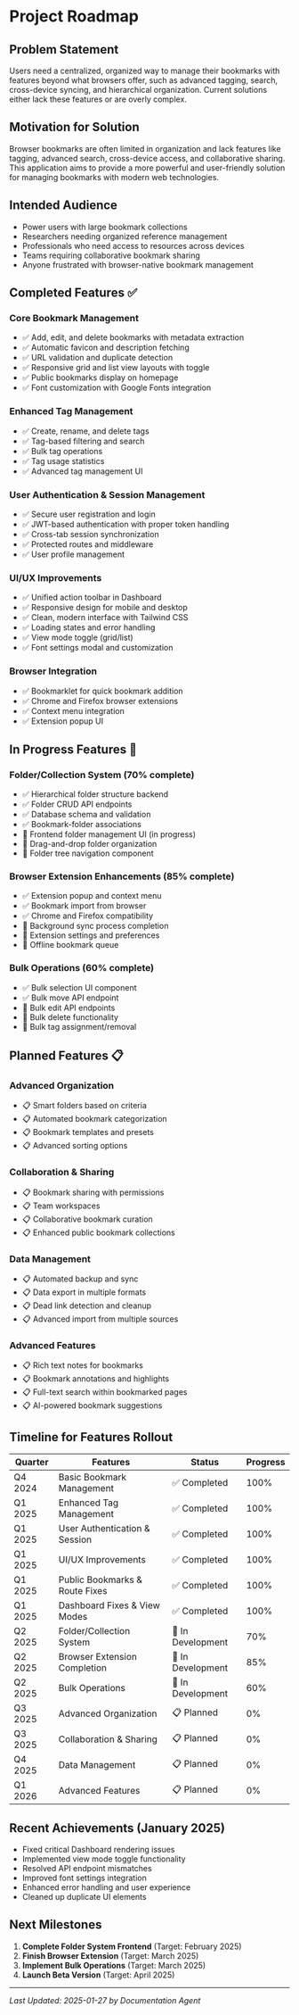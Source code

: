 # Project Roadmap

## Problem Statement
Users need a centralized, organized way to manage their bookmarks with features beyond what browsers offer, such as advanced tagging, search, cross-device syncing, and hierarchical organization. Current solutions either lack these features or are overly complex.

## Motivation for Solution
Browser bookmarks are often limited in organization and lack features like tagging, advanced search, cross-device access, and collaborative sharing. This application aims to provide a more powerful and user-friendly solution for managing bookmarks with modern web technologies.

## Intended Audience
- Power users with large bookmark collections
- Researchers needing organized reference management
- Professionals who need access to resources across devices
- Teams requiring collaborative bookmark sharing
- Anyone frustrated with browser-native bookmark management

## Completed Features ✅

### Core Bookmark Management
- ✅ Add, edit, and delete bookmarks with metadata extraction
- ✅ Automatic favicon and description fetching
- ✅ URL validation and duplicate detection
- ✅ Responsive grid and list view layouts with toggle
- ✅ Public bookmarks display on homepage
- ✅ Font customization with Google Fonts integration

### Enhanced Tag Management
- ✅ Create, rename, and delete tags
- ✅ Tag-based filtering and search
- ✅ Bulk tag operations
- ✅ Tag usage statistics
- ✅ Advanced tag management UI

### User Authentication & Session Management
- ✅ Secure user registration and login
- ✅ JWT-based authentication with proper token handling
- ✅ Cross-tab session synchronization
- ✅ Protected routes and middleware
- ✅ User profile management

### UI/UX Improvements
- ✅ Unified action toolbar in Dashboard
- ✅ Responsive design for mobile and desktop
- ✅ Clean, modern interface with Tailwind CSS
- ✅ Loading states and error handling
- ✅ View mode toggle (grid/list)
- ✅ Font settings modal and customization

### Browser Integration
- ✅ Bookmarklet for quick bookmark addition
- ✅ Chrome and Firefox browser extensions
- ✅ Context menu integration
- ✅ Extension popup UI

## In Progress Features 🔄

### Folder/Collection System (70% complete)
- ✅ Hierarchical folder structure backend
- ✅ Folder CRUD API endpoints
- ✅ Database schema and validation
- ✅ Bookmark-folder associations
- 🔄 Frontend folder management UI (in progress)
- 🔄 Drag-and-drop folder organization
- 🔄 Folder tree navigation component

### Browser Extension Enhancements (85% complete)
- ✅ Extension popup and context menu
- ✅ Bookmark import from browser
- ✅ Chrome and Firefox compatibility
- 🔄 Background sync process completion
- 🔄 Extension settings and preferences
- 🔄 Offline bookmark queue

### Bulk Operations (60% complete)
- ✅ Bulk selection UI component
- ✅ Bulk move API endpoint
- 🔄 Bulk edit API endpoints
- 🔄 Bulk delete functionality
- 🔄 Bulk tag assignment/removal

## Planned Features 📋

### Advanced Organization
- 📋 Smart folders based on criteria
- 📋 Automated bookmark categorization
- 📋 Bookmark templates and presets
- 📋 Advanced sorting options

### Collaboration & Sharing
- 📋 Bookmark sharing with permissions
- 📋 Team workspaces
- 📋 Collaborative bookmark curation
- 📋 Enhanced public bookmark collections

### Data Management
- 📋 Automated backup and sync
- 📋 Data export in multiple formats
- 📋 Dead link detection and cleanup
- 📋 Advanced import from multiple sources

### Advanced Features
- 📋 Rich text notes for bookmarks
- 📋 Bookmark annotations and highlights
- 📋 Full-text search within bookmarked pages
- 📋 AI-powered bookmark suggestions

## Timeline for Features Rollout
| Quarter      | Features                          | Status              | Progress |
|--------------|-----------------------------------|---------------------|----------|
| Q4 2024      | Basic Bookmark Management         | ✅ Completed        | 100%     |
| Q1 2025      | Enhanced Tag Management           | ✅ Completed        | 100%     |
| Q1 2025      | User Authentication & Session     | ✅ Completed        | 100%     |
| Q1 2025      | UI/UX Improvements               | ✅ Completed        | 100%     |
| Q1 2025      | Public Bookmarks & Route Fixes   | ✅ Completed        | 100%     |
| Q1 2025      | Dashboard Fixes & View Modes     | ✅ Completed        | 100%     |
| Q2 2025      | Folder/Collection System         | 🔄 In Development   | 70%      |
| Q2 2025      | Browser Extension Completion     | 🔄 In Development   | 85%      |
| Q2 2025      | Bulk Operations                  | 🔄 In Development   | 60%      |
| Q3 2025      | Advanced Organization            | 📋 Planned          | 0%       |
| Q3 2025      | Collaboration & Sharing          | 📋 Planned          | 0%       |
| Q4 2025      | Data Management                  | 📋 Planned          | 0%       |
| Q1 2026      | Advanced Features                | 📋 Planned          | 0%       |

## Recent Achievements (January 2025)
- Fixed critical Dashboard rendering issues
- Implemented view mode toggle functionality
- Resolved API endpoint mismatches
- Improved font settings integration
- Enhanced error handling and user experience
- Cleaned up duplicate UI elements

## Next Milestones
1. **Complete Folder System Frontend** (Target: February 2025)
2. **Finish Browser Extension** (Target: March 2025)
3. **Implement Bulk Operations** (Target: March 2025)
4. **Launch Beta Version** (Target: April 2025)

---
*Last Updated: 2025-01-27 by Documentation Agent*

